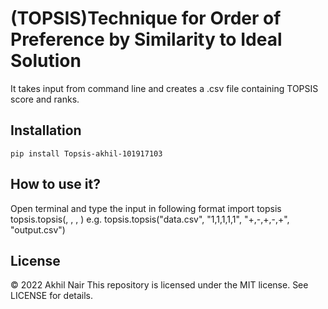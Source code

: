 # (TOPSIS)Technique for Order of Preference by Similarity to Ideal Solution 
It takes input from command line and creates a .csv file containing TOPSIS score and ranks.

## Installation
```pip install Topsis-akhil-101917103```

## How to use it?
Open terminal and type the input in following format
import topsis
topsis.topsis(<InputDataFile>, <Weights>, <Impacts>, <ResultFileName>)
e.g.
topsis.topsis("data.csv", "1,1,1,1,1", "+,-,+,-,+", "output.csv")

## License

© 2022 Akhil Nair
This repository is licensed under the MIT license. See LICENSE for details.
